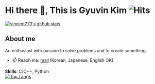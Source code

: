 # Hi there 👋, This is Gyuvin Kim ![Hits](https://hits.seeyoufarm.com/api/count/incr/badge.svg?url=https%3A%2F%2Fgithub.com%2Fkei773%2Fhit-counter&count_bg=%236AD31A&title_bg=%2300A9FF&icon=&icon_color=%23FFFFFF&title=hits&edge_flat=false)  

[![vincent773's github stats](https://github-readme-stats.vercel.app/api?username=vincent773&count_private=true&show_icons=true)](https://github.com/vincent773)

## About me
An enthusiast with passion to solve problems and to create something.  
- 📫 Reach me: [mail](mailto:gb.kim@postech.ac.kr) (Korean, Japanese, English OK) 
  
**Skills:** C/C++, Python  
[![Top Langs](https://github-readme-stats.vercel.app/api/top-langs/?username=vincent773&layout=compact&theme=vue)](https://github.com/vincent773)
